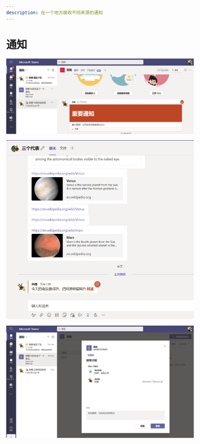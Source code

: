 ```yaml
---
description: 在一个地方接收不同来源的通知
---
```


# 通知



![](../../.gitbook/assets/tu-pian-%20%2812%29.png)

![](../../.gitbook/assets/tu-pian-%20%2821%29.png)

![](../../.gitbook/assets/tu-pian-%20%2818%29.png)






